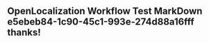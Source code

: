 <properties
ms.topic="hero-topic"
ms.test1="hero-topic"
ms.test2="test"/>

## OpenLocalization Workflow Test MarkDown e5ebeb84-1c90-45c1-993e-274d88a16fff thanks!
